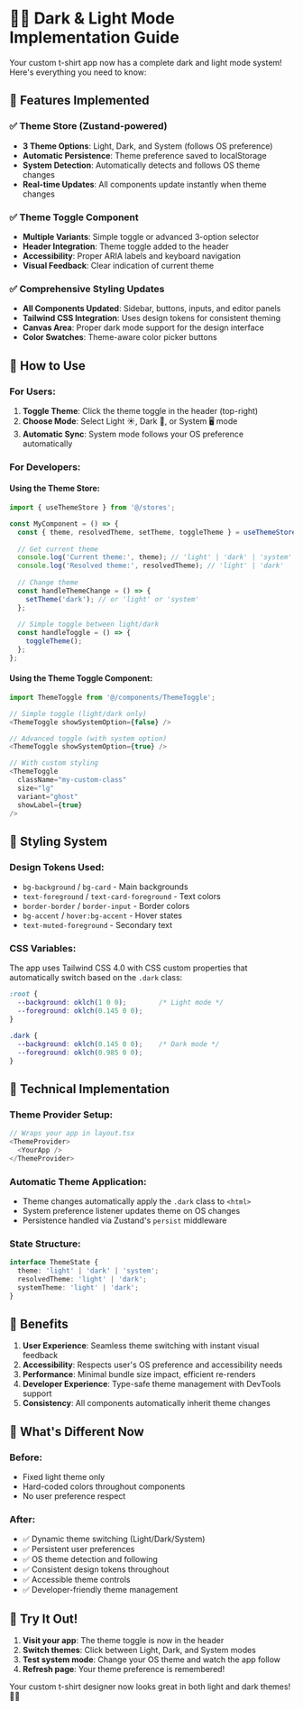 # 🌙🌞 Dark & Light Mode Implementation Guide

Your custom t-shirt app now has a complete dark and light mode system! Here's everything you need to know:

## 🎯 Features Implemented

### ✅ **Theme Store (Zustand-powered)**
- **3 Theme Options**: Light, Dark, and System (follows OS preference)
- **Automatic Persistence**: Theme preference saved to localStorage
- **System Detection**: Automatically detects and follows OS theme changes
- **Real-time Updates**: All components update instantly when theme changes

### ✅ **Theme Toggle Component**
- **Multiple Variants**: Simple toggle or advanced 3-option selector
- **Header Integration**: Theme toggle added to the header
- **Accessibility**: Proper ARIA labels and keyboard navigation
- **Visual Feedback**: Clear indication of current theme

### ✅ **Comprehensive Styling Updates**
- **All Components Updated**: Sidebar, buttons, inputs, and editor panels
- **Tailwind CSS Integration**: Uses design tokens for consistent theming
- **Canvas Area**: Proper dark mode support for the design interface
- **Color Swatches**: Theme-aware color picker buttons

## 🚀 How to Use

### For Users:
1. **Toggle Theme**: Click the theme toggle in the header (top-right)
2. **Choose Mode**: Select Light ☀️, Dark 🌙, or System 🖥️ mode
3. **Automatic Sync**: System mode follows your OS preference automatically

### For Developers:

#### Using the Theme Store:
```typescript
import { useThemeStore } from '@/stores';

const MyComponent = () => {
  const { theme, resolvedTheme, setTheme, toggleTheme } = useThemeStore();
  
  // Get current theme
  console.log('Current theme:', theme); // 'light' | 'dark' | 'system'
  console.log('Resolved theme:', resolvedTheme); // 'light' | 'dark'
  
  // Change theme
  const handleThemeChange = () => {
    setTheme('dark'); // or 'light' or 'system'
  };
  
  // Simple toggle between light/dark
  const handleToggle = () => {
    toggleTheme();
  };
};
```

#### Using the Theme Toggle Component:
```typescript
import ThemeToggle from '@/components/ThemeToggle';

// Simple toggle (light/dark only)
<ThemeToggle showSystemOption={false} />

// Advanced toggle (with system option)
<ThemeToggle showSystemOption={true} />

// With custom styling
<ThemeToggle 
  className="my-custom-class"
  size="lg"
  variant="ghost"
  showLabel={true}
/>
```

## 🎨 Styling System

### Design Tokens Used:
- `bg-background` / `bg-card` - Main backgrounds
- `text-foreground` / `text-card-foreground` - Text colors
- `border-border` / `border-input` - Border colors
- `bg-accent` / `hover:bg-accent` - Hover states
- `text-muted-foreground` - Secondary text

### CSS Variables:
The app uses Tailwind CSS 4.0 with CSS custom properties that automatically switch based on the `.dark` class:

```css
:root {
  --background: oklch(1 0 0);        /* Light mode */
  --foreground: oklch(0.145 0 0);
}

.dark {
  --background: oklch(0.145 0 0);    /* Dark mode */
  --foreground: oklch(0.985 0 0);
}
```

## 🔧 Technical Implementation

### Theme Provider Setup:
```typescript
// Wraps your app in layout.tsx
<ThemeProvider>
  <YourApp />
</ThemeProvider>
```

### Automatic Theme Application:
- Theme changes automatically apply the `.dark` class to `<html>`
- System preference listener updates theme on OS changes
- Persistence handled via Zustand's `persist` middleware

### State Structure:
```typescript
interface ThemeState {
  theme: 'light' | 'dark' | 'system';
  resolvedTheme: 'light' | 'dark';
  systemTheme: 'light' | 'dark';
}
```

## 🌟 Benefits

1. **User Experience**: Seamless theme switching with instant visual feedback
2. **Accessibility**: Respects user's OS preference and accessibility needs
3. **Performance**: Minimal bundle size impact, efficient re-renders
4. **Developer Experience**: Type-safe theme management with DevTools support
5. **Consistency**: All components automatically inherit theme changes

## 🎯 What's Different Now

### Before:
- Fixed light theme only
- Hard-coded colors throughout components
- No user preference respect

### After:
- ✅ Dynamic theme switching (Light/Dark/System)
- ✅ Persistent user preferences
- ✅ OS theme detection and following
- ✅ Consistent design tokens throughout
- ✅ Accessible theme controls
- ✅ Developer-friendly theme management

## 🚀 Try It Out!

1. **Visit your app**: The theme toggle is now in the header
2. **Switch themes**: Click between Light, Dark, and System modes
3. **Test system mode**: Change your OS theme and watch the app follow
4. **Refresh page**: Your theme preference is remembered!

Your custom t-shirt designer now looks great in both light and dark themes! 🎨✨